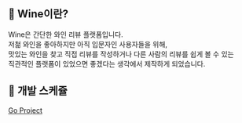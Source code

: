 ## 🍷 Wine이란?
Wine은 간단한 와인 리뷰 플랫폼입니다.<br/>
저첢 와인을 좋아하지만 아직 입문자인 사용자들을 위해,<br/>
맛있는 와인을 찾고 직접 리뷰를 작성하거나 다른 사람의 리뷰를 쉽게 볼 수 있는<br/>
직관적인 플랫폼이 있었으면 좋겠다는 생각에서 제작하게 되었습니다.<br/>

## 📆 개발 스케쥴
[Go Project](https://github.com/users/junjeeong/projects/4/views/1)
